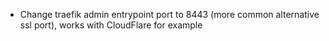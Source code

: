 - Change traefik admin entrypoint port to 8443 (more common alternative ssl port), works with CloudFlare for example
